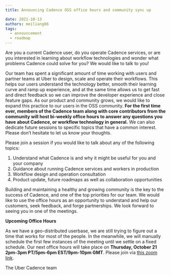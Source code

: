 ```yaml
---
title: Announcing Cadence OSS office hours and community sync up

date: 2021-10-13
authors: meiliang86
tags:
  - announcement
  - roadmap
---
```


Are you a current Cadence user, do you operate Cadence services, or are you interested in learning about workflow technologies and wonder what problems Cadence could solve for you? We would like to talk to you!


Our team has spent a significant amount of time working with users and partner teams at Uber to design, scale and operate their workflows. This helps our users understand the technology better, smooth their learning curve and ramp up experience, and at the same time allows us to get fast and direct feedback so we can improve the developer experience and close feature gaps. As our product and community grows, we would like to expand this practice to our users in the OSS community. **For the first time ever, members of the Cadence team along with core contributors from the community will host bi-weekly office hours to answer any questions you have about Cadence, or workflow technology in general.** We can also dedicate future sessions to specific topics that have a common interest. Please don’t hesitate to let us know your thoughts.


Please join a session if you would like to talk about any of the following topics:
<ol>
<li>Understand what Cadence is and why it might be useful for you and your company</li>
<li>Guidance about running Cadence services and workers in production</li>
<li>Workflow design and operation consultation</li>
<li>Product update, future roadmaps as well as collaboration opportunities</li>
</ol>


Building and maintaining a healthy and growing community is the key to the success of Cadence, and one of the top priorities for our team. We would like to use the office hours as an opportunity to understand and help our customers, seek feedback, and forge partnerships. We look forward to seeing you in one of the meetings.


**Upcoming Office Hours**


As we have a geo-distributed userbase, we are still trying to figure out a time that works for most of the people. In the meanwhile, we will manually schedule the first few instances of the meeting until we settle on a fixed schedule. Our next office hours will take place on **Thursday, October 21 2pm-3pm PT/5pm-6pm EST/9pm-10pm GMT**. Please join via [this zoom link](https://uber.zoom.us/j/92356466350?pwd=RFVTc2pwV0xoVTdlK3VxN3N2eU5UZz09).


The Uber Cadence team
